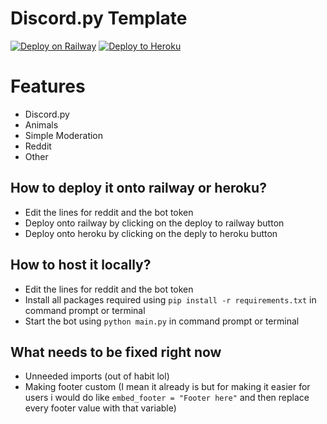 # Discord.py Template
[![Deploy on Railway](https://railway.app/button.svg)](https://railway.app/new/template?template=https%3A%2F%2Fgithub.com%2Fchild1010%2Fdiscord-bot-template%2Ftree%2Fmain) [![Deploy to Heroku](https://www.herokucdn.com/deploy/button.png)](https://heroku.com/deploy?template=https://github.com/child1010/discord-bot-template)

# Features

- Discord.py
- Animals
- Simple Moderation
- Reddit
- Other

## How to deploy it onto railway or heroku?
- Edit the lines for reddit and the bot token
- Deploy onto railway by clicking on the deploy to railway button
- Deploy onto heroku by clicking on the deply to heroku button

## How to host it locally?
- Edit the lines for reddit and the bot token
- Install all packages required using `pip install -r requirements.txt` in command prompt or terminal
- Start the bot using `python main.py` in command prompt or terminal

## What needs to be fixed right now
- Unneeded imports (out of habit lol)
- Making footer custom (I mean it already is but for making it easier for users i would do like `embed_footer = "Footer here"`  and then replace every footer value with that variable)
